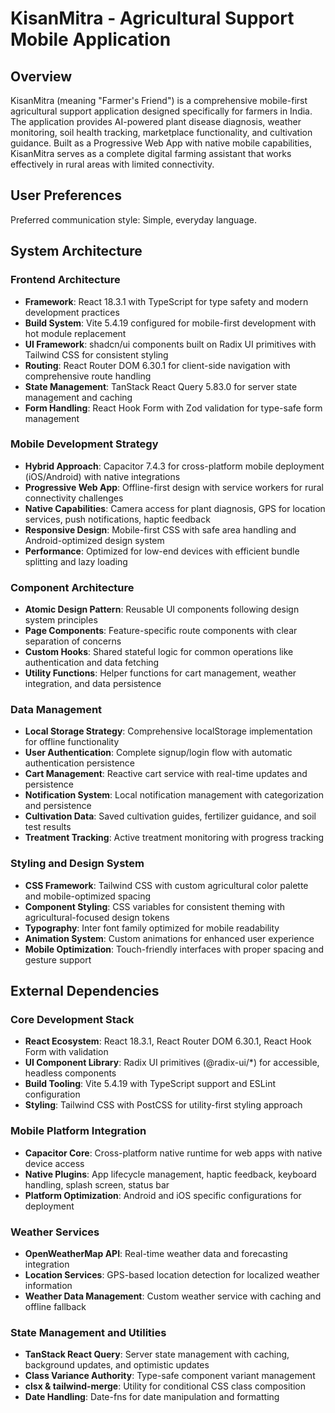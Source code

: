 # KisanMitra - Agricultural Support Mobile Application

## Overview
KisanMitra (meaning "Farmer's Friend") is a comprehensive mobile-first agricultural support application designed specifically for farmers in India. The application provides AI-powered plant disease diagnosis, weather monitoring, soil health tracking, marketplace functionality, and cultivation guidance. Built as a Progressive Web App with native mobile capabilities, KisanMitra serves as a complete digital farming assistant that works effectively in rural areas with limited connectivity.

## User Preferences
Preferred communication style: Simple, everyday language.

## System Architecture

### Frontend Architecture
- **Framework**: React 18.3.1 with TypeScript for type safety and modern development practices
- **Build System**: Vite 5.4.19 configured for mobile-first development with hot module replacement
- **UI Framework**: shadcn/ui components built on Radix UI primitives with Tailwind CSS for consistent styling
- **Routing**: React Router DOM 6.30.1 for client-side navigation with comprehensive route handling
- **State Management**: TanStack React Query 5.83.0 for server state management and caching
- **Form Handling**: React Hook Form with Zod validation for type-safe form management

### Mobile Development Strategy
- **Hybrid Approach**: Capacitor 7.4.3 for cross-platform mobile deployment (iOS/Android) with native integrations
- **Progressive Web App**: Offline-first design with service workers for rural connectivity challenges
- **Native Capabilities**: Camera access for plant diagnosis, GPS for location services, push notifications, haptic feedback
- **Responsive Design**: Mobile-first CSS with safe area handling and Android-optimized design system
- **Performance**: Optimized for low-end devices with efficient bundle splitting and lazy loading

### Component Architecture
- **Atomic Design Pattern**: Reusable UI components following design system principles
- **Page Components**: Feature-specific route components with clear separation of concerns
- **Custom Hooks**: Shared stateful logic for common operations like authentication and data fetching
- **Utility Functions**: Helper functions for cart management, weather integration, and data persistence

### Data Management
- **Local Storage Strategy**: Comprehensive localStorage implementation for offline functionality
- **User Authentication**: Complete signup/login flow with automatic authentication persistence
- **Cart Management**: Reactive cart service with real-time updates and persistence
- **Notification System**: Local notification management with categorization and persistence
- **Cultivation Data**: Saved cultivation guides, fertilizer guidance, and soil test results
- **Treatment Tracking**: Active treatment monitoring with progress tracking

### Styling and Design System
- **CSS Framework**: Tailwind CSS with custom agricultural color palette and mobile-optimized spacing
- **Component Styling**: CSS variables for consistent theming with agricultural-focused design tokens
- **Typography**: Inter font family optimized for mobile readability
- **Animation System**: Custom animations for enhanced user experience
- **Mobile Optimization**: Touch-friendly interfaces with proper spacing and gesture support

## External Dependencies

### Core Development Stack
- **React Ecosystem**: React 18.3.1, React Router DOM 6.30.1, React Hook Form with validation
- **UI Component Library**: Radix UI primitives (@radix-ui/*) for accessible, headless components
- **Build Tooling**: Vite 5.4.19 with TypeScript support and ESLint configuration
- **Styling**: Tailwind CSS with PostCSS for utility-first styling approach

### Mobile Platform Integration
- **Capacitor Core**: Cross-platform native runtime for web apps with native device access
- **Native Plugins**: App lifecycle management, haptic feedback, keyboard handling, splash screen, status bar
- **Platform Optimization**: Android and iOS specific configurations for deployment

### Weather Services
- **OpenWeatherMap API**: Real-time weather data and forecasting integration
- **Location Services**: GPS-based location detection for localized weather information
- **Weather Data Management**: Custom weather service with caching and offline fallback

### State Management and Utilities
- **TanStack React Query**: Server state management with caching, background updates, and optimistic updates
- **Class Variance Authority**: Type-safe component variant management
- **clsx & tailwind-merge**: Utility for conditional CSS class composition
- **Date Handling**: Date-fns for date manipulation and formatting